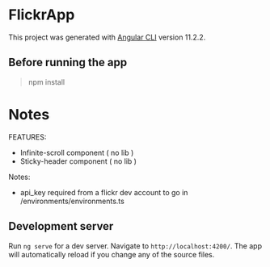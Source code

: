 # FlickrApp

This project was generated with [Angular CLI](https://github.com/angular/angular-cli) version 11.2.2.

## Before running the app

> npm install

# Notes

FEATURES:

 - Infinite-scroll component ( no lib )
 - Sticky-header component ( no lib )

Notes:
 - api_key required from a flickr dev account to go in /environments/environments.ts

## Development server

Run `ng serve` for a dev server. Navigate to `http://localhost:4200/`. The app will automatically reload if you change any of the source files.

